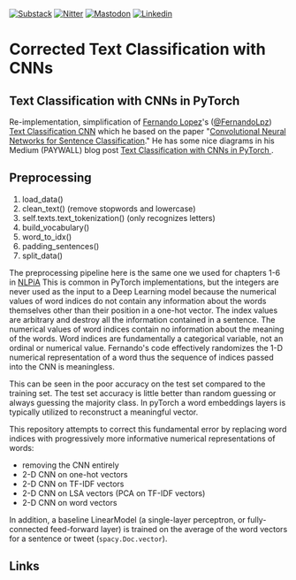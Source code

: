 [![Substack][substack-shield]][substack-url]
[![Nitter][nitter-shield]][nitter-url]
[![Mastodon][mastodon-shield]][mastodon-url]
[![Linkedin][linkedin-shield]][linkedin-url]

# Corrected Text Classification with CNNs

## Text Classification with CNNs in PyTorch 

Re-implementation, simplification of [Fernando Lopez][linkedin-fernando]'s ([@FernandoLpz](https://github.com/FernandoLpz)) [Text Classification CNN](https://github.com/FernandoLpz/Text-Classification-CNN-PyTorch) which he based on the paper "[Convolutional Neural Networks for Sentence Classification](https://arxiv.org/pdf/1408.5882.pdf)."
He has some nice diagrams in his Medium (PAYWALL) blog post [Text Classification with CNNs in PyTorch ](https://12ft.io/proxy?q=https%3A%2F%2Ftowardsdatascience.com%2Ftext-classification-with-cnns-in-pytorch-1113df31e79f).


## Preprocessing

1. load_data()
2. clean_text() (remove stopwords and lowercase)
3. self.texts.text_tokenization() (only recognizes letters)
4. build_vocabulary()
5. word_to_idx()
6. padding_sentences()
7. split_data()

The preprocessing pipeline here is the same one we used for chapters 1-6 in [NLPiA](proai.org/nlpia-book)
This is common in PyTorch implementations, but the integers are never used as the input to a Deep Learning model because the numerical values of word indices do not contain any information about the words themselves other than their position in a one-hot vector.
The index values are arbitrary and destroy all the information contained in a sentence.
The numerical values of word indices contain no information about the meaning of the words. Word indices are fundamentally a categorical variable, not an ordinal or numerical value.
Fernando's code effectively randomizes the 1-D numerical representation of a word thus the  sequence of indices passed into the CNN is meaningless.

This can be seen in the poor accuracy on the test set compared to the training set. 
The test set accuracy is little better than random guessing or always guessing the majority class.
In pyTorch a word embeddings layers is typically utilized to reconstruct a meaningful vector.

This repository attempts to correct this fundamental error by replacing word indices with progressively more informative numerical representations of words:

- removing the CNN entirely
- 2-D CNN on one-hot vectors
- 2-D CNN on TF-IDF vectors
- 2-D CNN on LSA vectors (PCA on TF-IDF vectors)
- 2-D CNN on word vectors

In addition, a baseline LinearModel (a single-layer perceptron, or fully-connected feed-forward layer) is trained on the average of the word vectors for a sentence or tweet (`spacy.Doc.vector`).

## Links


[substack-shield]: https://proai.substack.com
[substack-url]: https://proai.substack.com

[mastodon-shield]: https://img.shields.io/mastodon/follow/001019390?style=social
[mastodon-url]: https://mastodon.social/users/hobson

[nitter-url]: https://nitter.net/hobsonlane
[nitter-shield]: https://nitter.net/hobsonlane

[linkedin-shield]: https://img.shields.io/badge/linkedin-%230077B5.svg?&style=for-the-badge&logo=linkedin&logoColor=white
[linkedin-url]: https://www.linkedin.com/in/hobsonlane/

[linkedin-fernando]: https://www.linkedin.com/in/fernando-lopezvelasco/